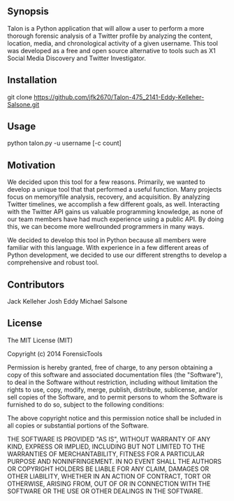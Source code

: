 ## Synopsis

Talon is a Python application that will allow a user to perform a more thorough forensic analysis of a Twitter profile by analyzing the content, location, media, and chronological activity of a given username. This tool was developed as a free and open source alternative to tools such as X1 Social Media Discovery and Twitter Investigator.

## Installation

git clone https://github.com/jfk2670/Talon-475_2141-Eddy-Kelleher-Salsone.git

## Usage

python talon.py -­u username [-c count]

## Motivation

We decided upon this tool for a few reasons. Primarily, we wanted to develop a unique tool that that performed a useful function. Many projects focus on memory/file analysis, recovery, and acquisition. By analyzing Twitter timelines, we accomplish a few different goals, as well. Interacting with the Twitter API gains us valuable programming knowledge, as none of our team members have had much experience using a public API. By doing this, we can become more well­rounded programmers in many ways.

We decided to develop this tool in Python because all members were familiar with this language. With experience in a few different areas of Python development, we decided to use our different strengths to develop a comprehensive and robust tool.

## Contributors

Jack Kelleher
Josh Eddy
Michael Salsone

## License

The MIT License (MIT)

Copyright (c) 2014 ForensicTools

Permission is hereby granted, free of charge, to any person obtaining a copy of this software and associated documentation files (the "Software"), to deal in the Software without restriction, including without limitation the rights to use, copy, modify, merge, publish, distribute, sublicense, and/or sell copies of the Software, and to permit persons to whom the Software is furnished to do so, subject to the following conditions:

The above copyright notice and this permission notice shall be included in all copies or substantial portions of the Software.

THE SOFTWARE IS PROVIDED "AS IS", WITHOUT WARRANTY OF ANY KIND, EXPRESS OR IMPLIED, INCLUDING BUT NOT LIMITED TO THE WARRANTIES OF MERCHANTABILITY, FITNESS FOR A PARTICULAR PURPOSE AND NONINFRINGEMENT. IN NO EVENT SHALL THE AUTHORS OR COPYRIGHT HOLDERS BE LIABLE FOR ANY CLAIM, DAMAGES OR OTHER LIABILITY, WHETHER IN AN ACTION OF CONTRACT, TORT OR OTHERWISE, ARISING FROM, OUT OF OR IN CONNECTION WITH THE SOFTWARE OR THE USE OR OTHER DEALINGS IN THE SOFTWARE.
